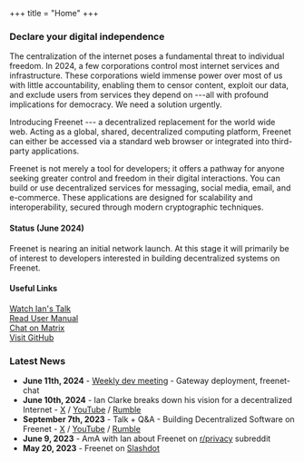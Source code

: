+++
title = "Home"
+++

### Declare your digital independence

The centralization of the internet poses a fundamental threat to individual freedom. In 2024, a few corporations control
most internet services and infrastructure. These corporations wield immense power over most of us with little
accountability, enabling them to censor content, exploit our data, and exclude users from services they depend on ---all
with profound implications for democracy. We need a solution urgently.

Introducing Freenet --- a decentralized replacement for the world wide web. Acting as a global, shared, decentralized
computing platform, Freenet can either be accessed via a standard web browser or integrated into third-party
applications.

Freenet is not merely a tool for developers; it offers a pathway for anyone seeking greater control and freedom in their
digital interactions. You can build or use decentralized services for messaging, social media, email, and e-commerce.
These applications are designed for scalability and interoperability, secured through modern cryptographic techniques.

#### Status (June 2024)

Freenet is nearing an initial network launch. At this stage it will primarily be of interest to developers interested in
building decentralized systems on Freenet.

#### Useful Links

[Watch Ian's Talk](https://youtu.be/yBtyNIqZios?si=vnFje0OQFYkni7NZ)  
[Read User Manual](https://docs.freenet.org/)  
[Chat on Matrix](https://matrix.to/#/#freenet-locutus:matrix.org)  
[Visit GitHub](https://github.com/freenet/freenet-core)

### Latest News

- **June 11th, 2024** -
  [Weekly dev meeting](https://freenet.org/blog/1127/weekly-dev-meeting---gateway-deployment-freenet-chat.html) -
  Gateway deployment, freenet-chat
- **June 10th, 2024** - Ian Clarke breaks down his vision for a decentralized Internet -
  [X](https://x.com/FreenetOrg/status/1800261209096077710) / [YouTube](https://youtu.be/enTAromEeHo?si=r7PY0i4EY-9ezbkI)
  / [Rumble](https://rumble.com/v50yavb-ian-clarke-breaks-down-his-vision-for-a-decentralized-internet.html)
- **September 7th, 2023** - Talk + Q&A - Building Decentralized Software on Freenet -
  [X](https://twitter.com/FreenetOrg/status/1704994853887643912) /
  [YouTube](https://youtu.be/yBtyNIqZios?si=jYYgRFylAsZklYQ0) /
  [Rumble](https://rumble.com/v3joywo-ian-clarke-explains-the-next-generation-of-freenet.html)
- **June 9, 2023** - AmA with Ian about Freenet on
  [r/privacy](https://www.reddit.com/r/privacy/comments/14565vr/ama_ian_clarke_creator_of_freenet_2023_a_dropin/)
  subreddit
- **May 20, 2023** - Freenet on
  [Slashdot](https://yro.slashdot.org/story/23/05/20/1947259/freenet-2023-a-drop-in-decentralized-replacement-for-the-web---and-more)
